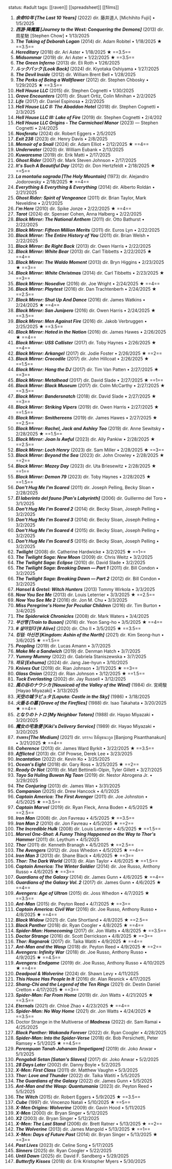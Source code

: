status: #adult 
tags: [[raven]] [[spreadsheet]] [[films]] 

1. ***余命10年 [The Last 10 Years]*** (2022) dir. 藤井道人 [Michihito Fujii] • 1/5/2025
2. ***西游·降魔篇 [Journey to the West: Conquering the Demons]*** (2013) dir. 周星馳 [Stephen Chow] • 1/13/2025
3. ***The Taking of Deborah Logan*** (2014) dir. Adam Robitel • 1/18/2025 ★ ==3.5==
4. ***Hereditary*** (2018) dir. Ari Aster • 1/18/2025 ★ ==3.5==
5. ***Midsommar*** (2019) dir. Ari Aster • 1/22/2025 ★ ==3.5==
6. ***The Green Inferno*** (2013) dir. Eli Roth • 1/26/2025
7. ***ルックバック [Look Back]*** (2024) dir. Kiyotaka Oshiyama • 1/27/2025
8. ***The Devil Inside*** (2012) dir. William Brent Bell • 1/28/2025
9. ***The Perks of Being a Wallflower*** (2012) dir. Stephen Chbosky • 1/29/2025 ★ ==3.5==
10. ***Hell House LLC*** (2015) dir. Stephen Cognetti • 1/30/2025
11. ***Grave Encounters*** (2011) dir. Stuart Ortiz, Colin Minihan • 2/2/2025
12. ***Life*** (2017) dir. Daniel Espinosa • 2/2/2025
13. ***Hell House LLC II: The Abaddon Hotel*** (2018) dir. Stephen Cognetti • 2/3/2025
14. ***Hell House LLC III: Lake of Fire*** (2019) dir. Stephen Cognetti • 2/4/202
15. ***Hell House LLC Origins - The Carmichael Manor*** (2023) — Stephen Cognetti • 2/4/2025
16. ***Nosferatu*** (2024) dir. Robert Eggers • 2/5/2025
17. ***Exit 238*** (2023) dir. Henry Davis • 2/8/2025
18. ***Memoir of a Snail*** (2024) dir. Adam Elliot • 2/12/2025 ★ ==4==
19. ***Underwater*** (2020) dir. William Eubank • 2/13/2025
20. ***Kuwaresma*** (2019) dir. Erik Matti • 2/17/2025
21. ***Ghost Rider*** (2007) dir. Mark Steven Johnson • 2/17/2025
22. ***It's Such A Beautiful Day*** (2012) dir. Don Hertzfeldt • 2/18/2025 ★ ==5==
23. ***La montaña sagrada [The Holy Mountain]*** (1973) dir. Alejandro Jodorowsky • 2/18/2025 ★ ==4==
24. ***Everything & Everything & Everything*** (2014) dir. Alberto Roldán • 2/21/2025
25. ***Ghost Rider: Spirit of Vengeance*** (2011) dir. Brian Taylor, Mark Neveldine • 2/21/2025
26. ***I'm Here*** (2010) dir. Spike Jonze • 2/22/2025 ★ ==4==
27. ***Tarot*** (2024) dir. Spenser Cohen, Anna Halberg • 2/22/2025
28. ***Black Mirror: The National Anthem*** (2011) dir. Otto Bathurst • 2/22/2025
29. ***Black Mirror: Fifteen Million Merits*** (2011) dir. Euros Lyn • 2/22/2025
30. ***Black Mirror: The Entire History of You*** (2011) dir. Brian Welsh • 2/22/2025
31. ***Black Mirror: Be Right Back*** (2013) dir. Owen Harris • 2/22/2025
32. ***Black Mirror: White Bear*** (2013) dir. Carl Tibbetts • 2/22/2025 ★ ==4==
33. ***Black Mirror: The Waldo Moment*** (2013) dir. Bryn Higgins • 2/23/2025 ★ ==3==
34. ***Black Mirror: White Christmas*** (2014) dir. Carl Tibbetts • 2/23/2025 ★ ==3==
35. ***Black Mirror: Nosedive*** (2016) dir. Joe Wright • 2/24/2025 ★ ==4==
36. ***Black Mirror: Playtest*** (2016) dir. Dan Trachtenberh • 2/24/2025 ★ ==2.5==
37. ***Black Mirror: Shut Up And Dance*** (2016) dir. James Watkins • 2/24/2025 ★ ==4==
38. ***Black Mirror: San Junipero*** (2016) dir. Owen Harris • 2/24/2025 ★ ==3.5==
39. ***Black Mirror: Men Against Fire*** (2016) dir. Jakob Verbruggen • 2/25/2025 ★ ==3.5==
40. ***Black Mirror: Hated in the Nation*** (2016) dir. James Hawes • 2/26/2025 ★ ==4==
41. ***Black Mirror: USS Callister*** (2017) dir. Toby Haynes • 2/26/2025 ★ ==4==
42. ***Black Mirror: Arkangel*** (2017) dir. Jodie Foster • 2/26/2025 ★ ==2==
43. ***Black Mirror: Crocodile*** (2017) dir. John Hillcoat • 2/26/2025 ★ ==1.5==
44. ***Black Mirror: Hang the DJ*** (2017) dir. Tim Van Patten • 2/27/2025 ★ ==3==
45. ***Black Mirror: Metalhead*** (2017) dir. David Slade • 2/27/2025 ★ ==1==
46. ***Black Mirror: Black Museum*** (2017) dir. Colm McCarthy • 2/27/2025 ★ ==3.5==
47. ***Black Mirror: Bandersnatch*** (2018) dir. David Slade • 2/27/2025 ★ ==3==
48. ***Black Mirror: Striking Vipers*** (2019) dir. Owen Harris • 2/27/2025 ★ ==1.5==
49. ***Black Mirror: Smithereens*** (2019) dir. James Hawes • 2/27/2025 ★ ==2.5==
50. ***Black Mirror: Rachel, Jack and Ashley Too*** (2019) dir. Anne Sewitsky • 2/28/2025 ★ ==1.5==
51. ***Black Mirror: Joan Is Awful*** (2023) dir. Ally Pankiw • 2/28/2025 ★ ==2.5==
52. ***Black Mirror: Loch Henry*** (2023) dir. Sam Miller • 2/28/2025 ★ ==3==
53. ***Black Mirror: Beyond the Sea*** (2023) dir. John Crowley • 2/28/2025 ★ ==2==
54. ***Black Mirror: Mazey Day*** (2023) dir. Uta Briesewitz • 2/28/2025 ★ ==1==
55. ***Black Mirror: Demon 79*** (2023) dir. Toby Haynes • 2/28/2025 ★ ==1.5==
56. ***Don't Hug Me I'm Scared*** (2011) dir. Joseph Pelling, Becky Sloan • 2/28/2025
57. ***El laberinto del fauno [Pan's Labyrinth]*** (2006) dir. Guillermo del Toro • 3/1/2025
58. ***Don't Hug Me I'm Scared 2*** (2014) dir. Becky Sloan, Joseph Pelling • 3/2/2025
59. ***Don't Hug Me I'm Scared 3*** (2014) dir. Becky Sloan, Joseph Pelling • 3/2/2025
60. ***Don't Hug Me I'm Scared 4*** (2015) dir. Becky Sloan, Joseph Pelling • 3/2/2025
61. ***Don't Hug Me I'm Scared 5*** (2015) dir. Becky Sloan, Joseph Pelling • 3/2/2025
62. ***Twilight*** (2008) dir. Catherine Hardwicke • 3/2/2025 ★ ==1==
63. ***The Twilight Saga: New Moon*** (2009) dir. Chris Weitz • 3/2/2025
64. ***The Twilight Saga: Eclipse*** (2010) dir. David Slade • 3/2/2025
65. ***The Twilight Saga: Breaking Dawn — Part 1*** (2011) dir. Bill Condon • 3/2/2025
66. ***The Twilight Saga: Breaking Dawn — Part 2*** (2012) dir. Bill Condon •  3/2/2025
67. ***Hansel & Gretel: Witch Hunters*** (2013) Tommy Wirkola • 3/3/2025
68. ***Now You See Me*** (2013) dir. Louis Leterrier • 3/3/2025 ★ ==2.5==
69. ***Now You See Me 2*** (2016) dir. Jon M. Chu • 3/3/2025
70. ***Miss Peregrine's Home for Peculiar Children*** (2016) dir. Tim Burton • 3/4/2025
71. ***The Spiderwick Chronicles*** (2008) dir. Mark Waters • 3/4/2025
72. ***부산행 [Train to Busan]*** (2016) dir. Yeon Sang-ho • 3/5/2025 ★ ==4==
73. ***# 살아있다 [# Alive]*** (2020) dir. Cho Il • 3/5/2025 ★ ==3.5==
74. ***킹덤: 아신전 [Kingdom: Ashin of the North]*** (2021) dir. Kim Seong-hun • 3/6/2025 ★ ==1.5==
75. ***Peopling*** (2019) dir. Lucas Amann • 3/7/2025
76. ***Make Me a Sandwich*** (2019) dir. Denman Hatch • 3/7/2025
77. ***Yummy Mummy*** (2022) dir. Gabriela Staniszewska • 3/7/2025
78. ***파묘 [Exhuma]*** (2024) dir. Jang Jae-hyun • 3/10/2025
79. ***Knives Out*** (2019) dir. Rian Johnson • 3/11/2025 ★ ==3==
80. ***Glass Onion*** (2022) dir. Rian Johnson • 3/12/2025 ★ ==1.5==
81. ***Tuck Everlasting*** (2002) dir. Jay Russell • 3/12/2025
82. ***風の谷のナウシカ [Nausicaä of the Valley of the Wind]*** (1984) dir. 宮崎駿 [Hayao Miyazaki] • 3/13/2025
83. ***天空の城ラピュタ [Laputa: Castle in the Sky]*** (1986) • 3/18/2025
84. ***火垂るの墓 [Grave of the Fireflies]*** (1988) dir. Isao Takahata • 3/20/2025 ★ ==4==
85. ***となりのトトロ [My Neighbor Totoro]*** (1988) dir. Hayao Miyazaki • 3/20/2025
86. ***魔女の宅急便 [Kiki's Delivery Service]*** (1989) dir. Hayao Miyazaki • 3/20/2025
87. ***ร่างทรง [The Medium]*** (2021) dir. บรรจง ปิสัญธนะกูล [Banjong Pisanthanakun] • 3/21/2025 ★ ==4==
88. ***Coherence*** (2013) dir. James Ward Byrkit  • 3/22/2025 ★ ==3.5==
89. ***Afflicted*** (2013) dir. Clif Prowse, Derek Lee  • 3/23/2025     
90. ***Incantation*** (2022) dir. Kevin Ko • 3/25/2025
91. ***Ocean's Eight*** (2018) dir. Gary Ross • 3/25/2025 ★ ==2==
92. ***Ready Or Not*** (2019) dir. Matt Bettinelli-Olpin, Tyler Gillett • 3/27/2025
93. ***Tayo Sa Huling Buwan Ng Taon*** (2019) dir. Nestor Abrogena Jr. • 3/29/2025
94. ***The Conjuring*** (2013) dir. James Wan • 3/31/2025 
95. ***Companion*** (2025) dir. Drew Hancock • 4/1/2025
96. ***Captain America: The First Avenger*** (2011) dir. Joe Johnston • 4/5/2025 ★ ==3.5==
97. ***Captain Marvel*** (2019) dir. Ryan Fleck, Anna Boden • 4/5/2025 ★ ==2.5==
98. ***Iron Man*** (2008) dir. Jon Favreau • 4/5/2025 ★ ==3.5==
99. ***Iron Man 2*** (2010) dir. Jon Favreau • 4/5/2025 ★ ==2== 
100. ***The Incredible Hulk*** (2008) dir. Louis Leterrier • 4/5/2025 ★ ==1.5==
101. ***Marvel One-Shot: A Funny Thing Happened on the Way to Thor's Hammer*** (2011) dir. Leythum • 4/5/2025 
102. ***Thor*** (2011) dir. Kenneth Branagh • 4/5/2025 ★ ==2.5==
103. ***The Avengers*** (2012) dir. Joss Whedon • 4/5/2025 ★ ==4==
104. ***Iron Man 3*** (2013) dir. Shane Black • 4/6/2025 ★ ==3== 
105. ***Thor: The Dark World*** (2013) dir. Alan Taylor • 4/6/2025 ★ ==1.5==
106. ***Captain America: The Winter Soldier*** (2014) dir. Joe Russo, Anthony Russo • 4/6/2025 ★ ==3==
107. ***Guardians of the Galaxy*** (2014) dir. James Gunn • 4/6/2025 ★ ==4==
108. ***Guardians of the Galaxy Vol. 2*** (2017) dir. James Gunn • 4/6/2025 ★ ==4==
109. ***Avengers: Age of Ultron*** (2015) dir. Joss Whedon • 4/7/2025 ★ ==3.5==
110. ***Ant-Man*** (2015) dir. Peyton Reed • 4/7/2025 ★ ==3==
111. ***Captain America: Civil War*** (2016) dir. Joe Russo, Anthony Russo • 4/8/2025 ★ ==4==
112. ***Black Widow*** (2021) dir. Cate Shortland • 4/8/2025 ★ ==2.5==
113. ***Black Panther*** (2018) dir. Ryan Coogler • 4/8/2025 ★ ==4==
114. ***Spider-Man: Homecoming*** (2017) dir. Jon Watts • 4/8/2025 ★ ==3.5==
115. ***Doctor Strange*** (2016) dir. Scott Derrickson • 4/8/2025 ★ ==3==
116. ***Thor: Ragnarok*** (2017) dir. Taika Watiti • 4/9/2025 ★ ==4==
117. ***Ant-Man and the Wasp*** (2018) dir. Peyton Reed • 4/9/2025 ★ ==2==
118. ***Avengers: Infinity War*** (2018) dir. Joe Russo, Anthony Russo • 4/9/2025 ★ ==4.5==
119. ***Avengers: Endgame*** (2019) dir. Joe Russo, Anthony Russo • 4/10/2025 ★ ==4==
120. ***Deadpool & Wolverine*** (2024) dir. Shawn Levy • 4/11/2025 
121. ***This House Has People In It*** (2016) dir. Alan Resnick • 4/17/2025
122. ***Shang-Chi and the Legend of the Ten Rings*** (2021) dir. Destin Daniel Cretton • 4/17/2025 ★ ==3==
123. ***Spider-Man: Far From Home*** (2019) dir. Jon Watts • 4/21/2025 ★ ==3.5== 
124. ***Eternals*** (2021) dir. Chloé Zhao • 4/23/2025 ★ ==4==
125. ***Spider-Man: No Way Home*** (2021) dir. Jon Watts • 4/24/2025 ★ ==3.5==
126. Doctor Strange in the Multiverse of ***Madness*** (2022) dir. Sam Ramai • 4/25/2025
127. ***Black Panther: Wakanda Forever*** (2022) dir. Ryan Coogler • 4/28/2025 
128. ***Spider-Man: Into the Spider-Verse*** (2018) dir. Bob Persichetti, Peter Ramsey • 5/1/2025 ★ ==4.5==
129. ***Perempuan Tanah Jahanam [Impetigore]*** (2019) dir. Joko Anwar • 5/1/2025 
130. ***Pengabdi Setan [Satan's Slaves]*** (2017) dir. Joko Anwar • 5/2/2025
131. ***28 Days Later*** (2002) dir. Danny Boyle • 5/2/2025
132. ***X-Men: First Class*** (2011) dir. Matthew Vaughn • 5/3/2025 
133. ***Thor: Love and Thunder*** (2022) dir. Taika Watiti • 5/5/2025
134. ***The Guardians of the Galaxy*** (2022) dir. James Gunn • 5/5/2025
135. ***Ant-Man and the Wasp: Quantumania*** (2023) dir. Peyton Reed • 5/5/2025
136. ***The Witch*** (2015) dir. Robert Eggers • 5/9/2025 ★ ==3.5==
137. ***Cube*** (1997) dir. Vincenzo Natali • 5/10/2025 ★ ==5==
138. ***X-Men Origins: Wolverine*** (2009) dir. Gavin Hood • 5/11/2025 
139. ***X-Men*** (2000) dir. Bryan Singer • 5/12/2025
140. ***X2*** (2003) dir. Bryan Singer • 5/12/2025
141. ***X-Men: The Last Stand*** (2006) dir. Brett Ratner • 5/13/2025 ★ ==2==
142. ***The Wolverine*** (2013) dir. James Mangold • 5/13/2025 ★ ==1==
143. ***X-Men: Days of Future Past*** (2014) dir. Bryan Singer • 5/13/2025 ★ ==3==
144. ***Past Lives*** (2023) dir. Celine Song • 5/17/2025
145. ***Sinners*** (2025) dir. Ryan Coogler • 5/22/2025
146. ***Until Dawn*** (2025) dir. David F. Sandberg • 5/29/2025
147. ***Butterfly Kisses*** (2018) dir. Erik Kristopher Myers • 5/30/2025 
